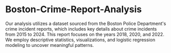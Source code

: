 # Boston-Crime-Report-Analysis
Our analysis utilizes a dataset sourced from the Boston Police Department's crime incident reports, which includes key details about crime incidents from 2015 to 2024. This report focuses on the years 2018, 2020, and 2022. We employ descriptive statistics, visualizations, and logistic regression modeling to uncover meaningful patterns.
